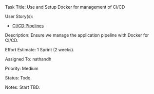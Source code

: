 Task Title: Use and Setup Docker for management of CI/CD

User Story(s): 
 * [CI/CD Pipelines](../story_ci_cd_pipelines.md)

Description: Ensure we manage the application pipeline with Docker for CI/CD.

Effort Estimate: 1 Sprint (2 weeks).

Assigned To: nathandh

Priority: Medium

Status: Todo.

Notes: Start TBD.